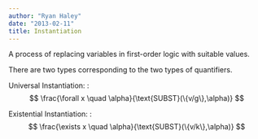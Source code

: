 ```yaml
---
author: "Ryan Haley"
date: "2013-02-11"
title: Instantiation
---
```


A process of replacing variables in first-order logic with suitable values.

There are two types corresponding to the two types of quantifiers.

Universal Instantiation:
: $$ \frac{\forall x \quad \alpha}{\text{SUBST}(\{v/g\},\alpha)} $$

Existential Instantiation:
: $$ \frac{\exists x \quad \alpha}{\text{SUBST}(\{v/k\},\alpha)} $$
